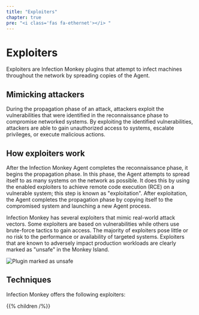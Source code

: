 ```yaml
---
title: "Exploiters"
chapter: true
pre: "<i class='fas fa-ethernet'></i> "
---
```


# Exploiters

Exploiters are Infection Monkey plugins that attempt to infect machines
throughout the network by spreading copies of the Agent.

## Mimicking attackers

During the propagation phase of an attack, attackers exploit the
vulnerabilities that were identified in the reconnaissance phase to compromise
networked systems. By exploiting the identified vulnerabilities, attackers are
able to gain unauthorized access to systems, escalate privileges, or execute
malicious actions.

## How exploiters work

After the Infection Monkey Agent completes the reconnaissance phase, it begins
the propagation phase. In this phase, the Agent attempts to spread itself to
as many systems on the network as possible. It does this by using the enabled
exploiters to achieve remote code execution (RCE) on a vulnerable system; this
step is known as "exploitation". After exploitation, the Agent completes the
propagation phase by copying itself to the compromised system and launching a
new Agent process.

Infection Monkey has several exploiters that mimic real-world attack vectors.
Some exploiters are based on vulnerabilities while others use brute-force
tactics to gain access. The majority of exploiters pose little or no risk to
the performance or availability of targeted systems. Exploiters that are known
to adversely impact production workloads are clearly marked as "unsafe" in the
Monkey Island.

![Plugin marked as unsafe](/images/island/plugins-page/unsafe-plugin.png
"Plugin marked as unsafe")

## Techniques

Infection Monkey offers the following exploiters:

{{% children /%}}
